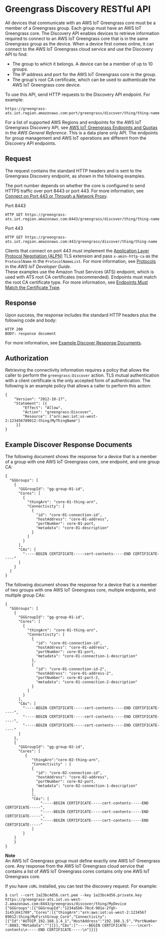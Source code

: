 # Greengrass Discovery RESTful API<a name="gg-discover-api"></a>

All devices that communicate with an AWS IoT Greengrass core must be a member of a Greengrass group\. Each group must have an AWS IoT Greengrass core\. The Discovery API enables devices to retrieve information required to connect to an AWS IoT Greengrass core that is in the same Greengrass group as the device\. When a device first comes online, it can connect to the AWS IoT Greengrass cloud service and use the Discovery API to find:
+ The group to which it belongs\. A device can be a member of up to 10 groups\.
+ The IP address and port for the AWS IoT Greengrass core in the group\.
+ The group's root CA certificate, which can be used to authenticate the AWS IoT Greengrass core device\.

To use this API, send HTTP requests to the Discovery API endpoint\. For example:

```
https://greengrass-ats.iot.region.amazonaws.com:port/greengrass/discover/thing/thing-name
```

For a list of supported AWS Regions and endpoints for the AWS IoT Greengrass Discovery API, see [AWS IoT Greengrass Endpoints and Quotas](https://docs.aws.amazon.com/general/latest/gr/greengrass.html) in the *AWS General Reference*\. This is a data plane only API\. The endpoints for group management and AWS IoT operations are different from the Discovery API endpoints\.

## Request<a name="gg-discover-request"></a>

The request contains the standard HTTP headers and is sent to the Greengrass Discovery endpoint, as shown in the following examples\.

The port number depends on whether the core is configured to send HTTPS traffic over port 8443 or port 443\. For more information, see [Connect on Port 443 or Through a Network Proxy](gg-core.md#alpn-network-proxy)\.

Port 8443  

```
HTTP GET https://greengrass-ats.iot.region.amazonaws.com:8443/greengrass/discover/thing/thing-name
```

Port 443  

```
HTTP GET https://greengrass-ats.iot.region.amazonaws.com:443/greengrass/discover/thing/thing-name
```
Clients that connect on port 443 must implement the [ Application Layer Protocol Negotiation \(ALPN\)](https://tools.ietf.org/html/rfc7301) TLS extension and pass `x-amzn-http-ca` as the `ProtocolName` in the `ProtocolNameList`\. For more information, see [Protocols](https://docs.aws.amazon.com/iot/latest/developerguide/protocols.html) in the *AWS IoT Developer Guide*\.  
These examples use the Amazon Trust Services \(ATS\) endpoint, which is used with ATS root CA certificates \(recommended\)\. Endpoints must match the root CA certificate type\. For more information, see [Endpoints Must Match the Certificate Type](gg-core.md#certificate-endpoints)\.

## Response<a name="gg-discover-response"></a>

Upon success, the response includes the standard HTTP headers plus the following code and body:

```
HTTP 200
BODY: response document
```

For more information, see [Example Discover Response Documents](#gg-discover-response-doc)\.

## Authorization<a name="gg-discover-auth"></a>

Retrieving the connectivity information requires a policy that allows the caller to perform the `greengrass:Discover` action\. TLS mutual authentication with a client certificate is the only accepted form of authentication\. The following is an example policy that allows a caller to perform this action:

```
{
    "Version": "2012-10-17",
    "Statement": [{
        "Effect": "Allow",
        "Action": "greengrass:Discover",
        "Resource": ["arn:aws:iot:us-west-2:123456789012:thing/MyThingName"]
     }]
}
```

## Example Discover Response Documents<a name="gg-discover-response-doc"></a>

The following document shows the response for a device that is a member of a group with one AWS IoT Greengrass core, one endpoint, and one group CA:

```
{
  "GGGroups": [
    {
      "GGGroupId": "gg-group-01-id",
      "Cores": [
        {
          "thingArn": "core-01-thing-arn",
          "Connectivity": [
            {
              "id": "core-01-connection-id",
              "hostAddress": "core-01-address",
              "portNumber": core-01-port,
              "metadata": "core-01-description"
            }
          ]
        }
      ],
      "CAs": [
        "-----BEGIN CERTIFICATE-----cert-contents-----END CERTIFICATE-----"
      ]
    }
  ]
}
```

The following document shows the response for a device that is a member of two groups with one AWS IoT Greengrass core, multiple endpoints, and multiple group CAs:

```
{
  "GGGroups": [
    {
      "GGGroupId": "gg-group-01-id",
      "Cores": [
        {
          "thingArn": "core-01-thing-arn",
          "Connectivity": [
            {
              "id": "core-01-connection-id",
              "hostAddress": "core-01-address",
              "portNumber": core-01-port,
              "metadata": "core-01-connection-1-description"
            },
            {
              "id": "core-01-connection-id-2",
              "hostAddress": "core-01-address-2",
              "portNumber": core-01-port-2,
              "metadata": "core-01-connection-2-description"
            }
          ]
        }
      ],
      "CAs": [
        "-----BEGIN CERTIFICATE-----cert-contents-----END CERTIFICATE-----",
        "-----BEGIN CERTIFICATE-----cert-contents-----END CERTIFICATE-----",
        "-----BEGIN CERTIFICATE-----cert-contents-----END CERTIFICATE-----"
      ]
    },
    {
      "GGGroupId": "gg-group-02-id",
      "Cores": [
         {
            "thingArn":"core-02-thing-arn",
            "Connectivity" : [
            {
              "id": "core-02-connection-id",
              "hostAddress": "core-02-address",
              "portNumber": core-02-port,
              "metadata": "core-02-connection-1-description"
            }
            ],
            "CAs": [
                "-----BEGIN CERTIFICATE-----cert-contents-----END CERTIFICATE-----",
                "-----BEGIN CERTIFICATE-----cert-contents-----END CERTIFICATE-----",
                "-----BEGIN CERTIFICATE-----cert-contents-----END CERTIFICATE-----"
            ]
        }
    ]
    }
}
```

**Note**  
An AWS IoT Greengrass group must define exactly one AWS IoT Greengrass core\. Any response from the AWS IoT Greengrass cloud service that contains a list of AWS IoT Greengrass cores contains only one AWS IoT Greengrass core\. 

If you have `cURL` installed, you can test the discovery request\. For example:

```
$ curl --cert 1a23bc4d56.cert.pem --key 1a23bc4d56.private.key https://greengrass-ats.iot.us-west-2.amazonaws.com:8443/greengrass/discover/thing/MyDevice
{"GGGroups":[{"GGGroupId":"1234a5b6-78cd-901e-2fgh-3i45j6k1789","Cores":[{"thingArn":"arn:aws:iot:us-west-2:1234567
89012:thing/MyFirstGroup_Core","Connectivity":[{"Id":"AUTOIP_192.168.1.4_1","HostAddress":"192.168.1.5","PortNumber
":8883,"Metadata":""}]}],"CAs":["-----BEGIN CERTIFICATE-----\ncert-contents\n-----END CERTIFICATE-----\n"]}]}
```